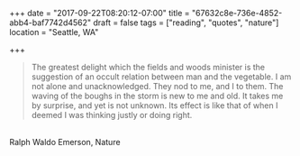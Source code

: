 +++
date = "2017-09-22T08:20:12-07:00"
title = "67632c8e-736e-4852-abb4-baf7742d4562"
draft = false
tags = ["reading", "quotes", "nature"]
location = "Seattle, WA"

+++

> The greatest delight which the fields and woods minister is the suggestion of
> an occult relation between man and the vegetable. I am not alone and
> unacknowledged. They nod to me, and I to them. The waving of the boughs in the
> storm is new to me and old. It takes me by surprise, and yet is not unknown.
> Its effect is like that of when I deemed I was thinking justly or doing right.

<br>
Ralph Waldo Emerson, Nature
